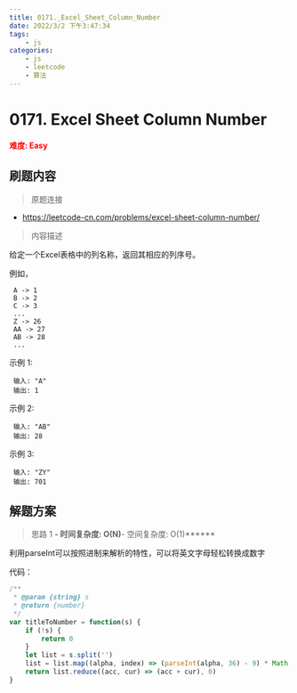 ```yaml
---
title: 0171._Excel_Sheet_Column_Number
date: 2022/3/2 下午3:47:34
tags:
    - js
categories:
    - js
    - leetcode
    - 算法
---
```


# 0171. Excel Sheet Column Number

**<font color=red>难度: Easy</font>**

## 刷题内容

> 原题连接

* https://leetcode-cn.com/problems/excel-sheet-column-number/

> 内容描述

给定一个Excel表格中的列名称，返回其相应的列序号。

例如，

     A -> 1
     B -> 2
     C -> 3
     ...
     Z -> 26
     AA -> 27
     AB -> 28 
     ...
     
示例 1:

     输入: "A"
     输出: 1

示例 2:

     输入: "AB"
     输出: 28

示例 3:

     输入: "ZY"
     输出: 701


## 解题方案

> 思路 1
******- 时间复杂度: O(N)******- 空间复杂度: O(1)******

利用parseInt可以按照进制来解析的特性，可以将英文字母轻松转换成数字

代码：

```javascript
/**
 * @param {string} s
 * @return {number}
 */
var titleToNumber = function(s) {
    if (!s) {
        return 0
    }
    let list = s.split('')
    list = list.map((alpha, index) => (parseInt(alpha, 36) - 9) * Math.pow(26, list.length - index - 1))
    return list.reduce((acc, cur) => (acc + cur), 0)
}
```
